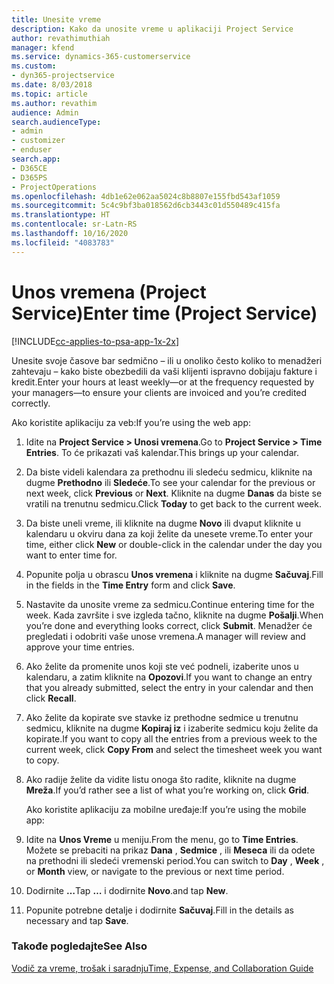 ```yaml
---
title: Unesite vreme
description: Kako da unosite vreme u aplikaciji Project Service
author: revathimuthiah
manager: kfend
ms.service: dynamics-365-customerservice
ms.custom:
- dyn365-projectservice
ms.date: 8/03/2018
ms.topic: article
ms.author: revathim
audience: Admin
search.audienceType:
- admin
- customizer
- enduser
search.app:
- D365CE
- D365PS
- ProjectOperations
ms.openlocfilehash: 4db1e62e062aa5024c8b8807e155fbd543af1059
ms.sourcegitcommit: 5c4c9bf3ba018562d6cb3443c01d550489c415fa
ms.translationtype: HT
ms.contentlocale: sr-Latn-RS
ms.lasthandoff: 10/16/2020
ms.locfileid: "4083783"
---
```

# <a name="enter-time-project-service"></a><span data-ttu-id="787bb-103">Unos vremena (Project Service)</span><span class="sxs-lookup"><span data-stu-id="787bb-103">Enter time (Project Service)</span></span>

[!INCLUDE[cc-applies-to-psa-app-1x-2x](../includes/cc-applies-to-psa-app-1x-2x.md)]

<span data-ttu-id="787bb-104">Unesite svoje časove bar sedmično – ili u onoliko često koliko to menadžeri zahtevaju – kako biste obezbedili da vaši klijenti ispravno dobijaju fakture i kredit.</span><span class="sxs-lookup"><span data-stu-id="787bb-104">Enter your hours at least weekly—or at the frequency requested by your managers—to ensure your clients are invoiced and you’re credited correctly.</span></span>  
  
 <span data-ttu-id="787bb-105">Ako koristite aplikaciju za veb:</span><span class="sxs-lookup"><span data-stu-id="787bb-105">If you’re using the web app:</span></span>  
  
1. <span data-ttu-id="787bb-106">Idite na **Project Service > Unosi vremena**.</span><span class="sxs-lookup"><span data-stu-id="787bb-106">Go to **Project Service > Time Entries**.</span></span> <span data-ttu-id="787bb-107">To će prikazati vaš kalendar.</span><span class="sxs-lookup"><span data-stu-id="787bb-107">This brings up your calendar.</span></span>  
  
2. <span data-ttu-id="787bb-108">Da biste videli kalendara za prethodnu ili sledeću sedmicu, kliknite na dugme **Prethodno** ili **Sledeće**.</span><span class="sxs-lookup"><span data-stu-id="787bb-108">To see your calendar for the previous or next week, click **Previous** or **Next**.</span></span> <span data-ttu-id="787bb-109">Kliknite na dugme **Danas** da biste se vratili na trenutnu sedmicu.</span><span class="sxs-lookup"><span data-stu-id="787bb-109">Click **Today** to get back to the current week.</span></span>  
  
3. <span data-ttu-id="787bb-110">Da biste uneli vreme, ili kliknite na dugme **Novo** ili dvaput kliknite u kalendaru u okviru dana za koji želite da unesete vreme.</span><span class="sxs-lookup"><span data-stu-id="787bb-110">To enter your time, either click **New** or double-click in the calendar under the day you want to enter time for.</span></span>  
  
4. <span data-ttu-id="787bb-111">Popunite polja u obrascu **Unos vremena** i kliknite na dugme **Sačuvaj**.</span><span class="sxs-lookup"><span data-stu-id="787bb-111">Fill in the fields in the **Time Entry** form and click **Save**.</span></span>  
  
5. <span data-ttu-id="787bb-112">Nastavite da unosite vreme za sedmicu.</span><span class="sxs-lookup"><span data-stu-id="787bb-112">Continue entering time for the week.</span></span> <span data-ttu-id="787bb-113">Kada završite i sve izgleda tačno, kliknite na dugme **Pošalji**.</span><span class="sxs-lookup"><span data-stu-id="787bb-113">When you’re done and everything looks correct, click **Submit**.</span></span> <span data-ttu-id="787bb-114">Menadžer će pregledati i odobriti vaše unose vremena.</span><span class="sxs-lookup"><span data-stu-id="787bb-114">A manager will review and approve your time entries.</span></span>  
  
6. <span data-ttu-id="787bb-115">Ako želite da promenite unos koji ste već podneli, izaberite unos u kalendaru, a zatim kliknite na **Opozovi**.</span><span class="sxs-lookup"><span data-stu-id="787bb-115">If you want to change an entry that you already submitted, select the entry in your calendar and then click **Recall**.</span></span>  
  
7. <span data-ttu-id="787bb-116">Ako želite da kopirate sve stavke iz prethodne sedmice u trenutnu sedmicu, kliknite na dugme **Kopiraj iz** i izaberite sedmicu koju želite da kopirate.</span><span class="sxs-lookup"><span data-stu-id="787bb-116">If you want to copy all the entries from a previous week to the current week, click **Copy From** and select the timesheet week you want to copy.</span></span>  
  
8. <span data-ttu-id="787bb-117">Ako radije želite da vidite listu onoga što radite, kliknite na dugme **Mreža**.</span><span class="sxs-lookup"><span data-stu-id="787bb-117">If you’d rather see a list of what you’re working on, click **Grid**.</span></span>  
  
   <span data-ttu-id="787bb-118">Ako koristite aplikaciju za mobilne uređaje:</span><span class="sxs-lookup"><span data-stu-id="787bb-118">If you’re using the mobile app:</span></span>  
  
9. <span data-ttu-id="787bb-119">Idite na **Unos Vreme** u meniju.</span><span class="sxs-lookup"><span data-stu-id="787bb-119">From the menu, go to **Time Entries**.</span></span>     <span data-ttu-id="787bb-120">Možete se prebaciti na prikaz **Dana** , **Sedmice** , ili **Meseca** ili da odete na prethodni ili sledeći vremenski period.</span><span class="sxs-lookup"><span data-stu-id="787bb-120">You can switch to **Day** , **Week** , or **Month** view, or navigate to the previous or next time period.</span></span>  
  
10. <span data-ttu-id="787bb-121">Dodirnite **…**</span><span class="sxs-lookup"><span data-stu-id="787bb-121">Tap **…**</span></span> <span data-ttu-id="787bb-122">i dodirnite **Novo**.</span><span class="sxs-lookup"><span data-stu-id="787bb-122">and tap **New**.</span></span>  
  
11. <span data-ttu-id="787bb-123">Popunite potrebne detalje i dodirnite **Sačuvaj**.</span><span class="sxs-lookup"><span data-stu-id="787bb-123">Fill in the details as necessary and tap **Save**.</span></span>  
  
### <a name="see-also"></a><span data-ttu-id="787bb-124">Takođe pogledajte</span><span class="sxs-lookup"><span data-stu-id="787bb-124">See Also</span></span>  
 [<span data-ttu-id="787bb-125">Vodič za vreme, trošak i saradnju</span><span class="sxs-lookup"><span data-stu-id="787bb-125">Time, Expense, and Collaboration Guide</span></span>](../psa/time-expense-collaboration-guide.md)
